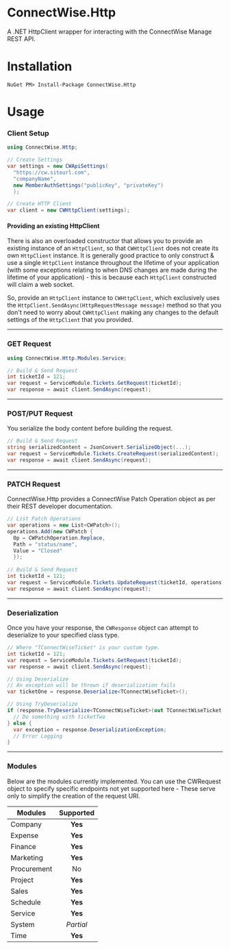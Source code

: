 # ConnectWise.Http
A .NET HttpClient wrapper for interacting with the ConnectWise Manage REST API.

# Installation
```
NuGet PM> Install-Package ConnectWise.Http
```

# Usage

### Client Setup
```C#
using ConnectWise.Http;

// Create Settings
var settings = new CWApiSettings(
  "https://cw.siteurl.com",
  "companyName",
  new MemberAuthSettings("publicKey", "privateKey")
  );

// Create HTTP Client
var client = new CWHttpClient(settings);
```

#### Providing an existing HttpClient
There is also an overloaded constructor that allows you to provide an existing instance of an `HttpClient`, so that `CWHttpClient` does not create its own `HttpClient` instance. It is generally good practice to only construct & use a single `HttpClient` instance throughout the lifetime of your application (with some exceptions relating to when DNS changes are made during the lifetime of your application) - this is because each `HttpClient` constructed will claim a web socket.

So, provide an `HttpClient` instance to `CWHttpClient`, which exclusively uses the `HttpClient.SendAsync(HttpRequestMessage message)` method so that you don't need to worry about `CWHttpClient` making any changes to the default settings of the `HttpClient` that you provided.

---

### GET Request
```C#
using ConnectWise.Http.Modules.Service;

// Build & Send Request
int ticketId = 121;
var request = ServiceModule.Tickets.GetRequest(ticketId);
var response = await client.SendAsync(request);
```

---

### POST/PUT Request
You serialize the body content before building the request.
```C#
// Build & Send Request
string serializedContent = JsonConvert.SerializeObject(...);
var request = ServiceModule.Tickets.CreateRequest(serializedContent);
var response = await client.SendAsync(request);
```

---

### PATCH Request
ConnectWise.Http provides a ConnectWise Patch Operation object as per their REST developer documentation.
```C#
// List Patch Operations
var operations = new List<CWPatch>();
operations.Add(new CWPatch {
  Op = CWPatchOperation.Replace,
  Path = "status/name",
  Value = "Closed"
  });
  
// Build & Send Request
int ticketId = 121;
var request = ServiceModule.Tickets.UpdateRequest(ticketId, operations);
var response = await client.SendAsync(request);
```

---

### Deserialization
Once you have your response, the `CWResponse` object can attempt to deserialize to your specified class type.
```C#
// Where "TConnectWiseTicket" is your custom type.
int ticketId = 121;
var request = ServiceModule.Tickets.GetRequest(ticketId);
var response = await client.SendAsync(request);

// Using Deserialize
// An exception will be thrown if deserialization fails
var ticketOne = response.Deserialize<TConnectWiseTicket>();

// Using TryDeserialize
if (response.TryDeserialize<TConnectWiseTicket>(out TConnectWiseTicket ticketTwo) {
  // Do something with ticketTwo
} else {
  var exception = response.DeserializationException;
  // Error Logging
}
```

---

### Modules
Below are the modules currently implemented. You can use the CWRequest object to specify specific endpoints not yet supported here - These serve only to simplify the creation of the request URI.

|   Modules  | Supported |
|------------|:---------:|
|Company     |**Yes**    |
|Expense     |**Yes**    |
|Finance     |**Yes**    |
|Marketing   |**Yes**    |
|Procurement |No         |
|Project     |**Yes**    |
|Sales       |**Yes**    |
|Schedule    |**Yes**    |
|Service     |**Yes**    |
|System      |*Partial*  |
|Time        |**Yes**    |
